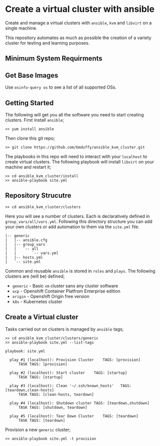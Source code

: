 # Create a virtual cluster with ansible

Create and manage a virtual clusters with `ansible`, `kvm` and `libvirt` on a
single machine.

This repository automates as much as possible the creation of a variety cluster
for testing and learning purposes.

## Minimum System Requirments

## Get Base Images

Use `osinfo-query os` to see a list of all supported OSs.

## Getting Started

The following will get you all the software you need to start creating
clusters. First install `ansible`;
```
>> yum install ansible
```
Then clone this git repo;
```
>> git clone https://github.com/bmduffy/ansible_kvm_cluster.git
```
The playbooks in this repo will need to interact with your `localhost` to
create virtual clusters. The following playbook will install `libvirt` on your
machine and restart it;
```
>> cd ansible_kvm_cluster/install
>> ansible-playbook site.yml
```

## Repository Strucutre

```
>> cd ansible_kvm_cluster/clusters
```
Here you will see a number of clusters. Each is declaratively defined in
`group_vars/all/vars.yml`. Following this directory structure you can add
your own clusters or add automation to them via the `site.yml` file.

```
|-- generic
|   |-- ansible.cfg
|   |-- group_vars
|   |   `-- all
|   |       `-- vars.yml
|   |-- hosts.yml
|   `-- site.yml
```

Common and reusable `ansible` is stored in `roles` and `plays`. The following
clusters are (will be) defined;

* `generic` - Basic `vm` cluster sans any cluster software
* `ocp` - Openshift Container Platfrom Enterprise edition
* `origin` - Openshift Origin free version
* `k8s` - Kubernetes cluster

## Create a Virtual cluster

Tasks carried out on clusters is managed by `ansible` tags;
```
>> cd ansible_kvm_cluster/clusters/generic
>> ansible-playbook site.yml --list-tags

playbook: site.yml

  play #1 (localhost): Provision Cluster	TAGS: [provision]
      TASK TAGS: [provision]

  play #2 (localhost): Start cluster	TAGS: [startup]
      TASK TAGS: [startup]

  play #3 (localhost): Clean '~/.ssh/known_hosts'	TAGS: [teardown,clean-hosts]
      TASK TAGS: [clean-hosts, teardown]

  play #4 (localhost): Shutdown cluster	TAGS: [teardown,shutdown]
      TASK TAGS: [shutdown, teardown]

  play #5 (localhost): Tear Down Cluster	TAGS: [teardown]
      TASK TAGS: [teardown]
```

Provision a new `generic` cluster;
```
>> ansible-playbook site.yml -t provision
```
